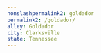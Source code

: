 ```yaml
---
﻿nonslashpermalink2: goldador
permalink2: /goldador/
alley: Goldador
city: Clarksville
state: Tennessee
---
```

